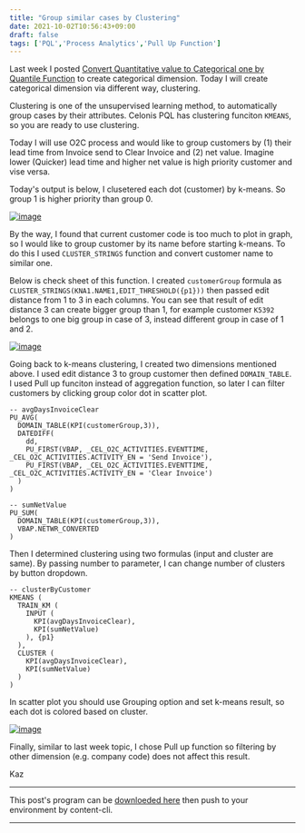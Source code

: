 ```yaml
---
title: "Group similar cases by Clustering"
date: 2021-10-02T10:56:43+09:00
draft: false
tags: ['PQL','Process Analytics','Pull Up Function']
---
```


Last week I posted [Convert Quantitative value to Categorical one by Quantile Function](../2021-09-25-convert-quantitative-value-to-categorical-one-by-quantile-function/) to create categorical dimension. Today I will create categorical dimension via different way, clustering.

Clustering is one of the unsupervised learning method, to automatically group cases by their attributes. Celonis PQL has clustering funciton `KMEANS`, so you are ready to use clustering.

Today I will use O2C process and would like to group customers by (1) their lead time from Invoice send to Clear Invoice and (2) net value. Imagine lower (Quicker) lead time and higher net value is high priority customer and vise versa.

Today's output is below, I clusetered each dot (customer) by k-means. So group 1 is higher priority than group 0.

[![image](https://user-images.githubusercontent.com/67397583/135702244-36a5125d-dfb2-4978-8dba-3965f6d33a61.png)](https://user-images.githubusercontent.com/67397583/135702244-36a5125d-dfb2-4978-8dba-3965f6d33a61.png)

By the way, I found that current customer code is too much to plot in graph, so I would like to group customer by its name before starting k-means. To do this I used `CLUSTER_STRINGS` function and convert customer name to similar one.

Below is check sheet of this function. I created `customerGroup` formula as `CLUSTER_STRINGS(KNA1.NAME1,EDIT_THRESHOLD({p1}))` then passed edit distance from 1 to 3 in each columns. You can see that result of edit distance 3 can create bigger group than 1, for example customer `K5392` belongs to one big group in case of 3, instead different group in case of 1 and 2.

[![image](https://user-images.githubusercontent.com/67397583/135702356-4bd7a601-0887-42ba-b851-7720ffd97eba.png)](https://user-images.githubusercontent.com/67397583/135702356-4bd7a601-0887-42ba-b851-7720ffd97eba.png)

Going back to k-means clustering, I created two dimensions mentioned above. I used edit distance 3 to group customer then defined `DOMAIN_TABLE`. I used Pull up funciton instead of aggregation function, so later I can filter customers by clicking group color dot in scatter plot.

```
-- avgDaysInvoiceClear
PU_AVG(
  DOMAIN_TABLE(KPI(customerGroup,3)),
  DATEDIFF(
    dd,
    PU_FIRST(VBAP, _CEL_O2C_ACTIVITIES.EVENTTIME, _CEL_O2C_ACTIVITIES.ACTIVITY_EN = 'Send Invoice'),
    PU_FIRST(VBAP, _CEL_O2C_ACTIVITIES.EVENTTIME, _CEL_O2C_ACTIVITIES.ACTIVITY_EN = 'Clear Invoice')
  )
)

-- sumNetValue
PU_SUM(
  DOMAIN_TABLE(KPI(customerGroup,3)),
  VBAP.NETWR_CONVERTED
)
```

Then I determined clustering using two formulas (input and cluster are same). By passing number to parameter, I can change number of clusters by button dropdown.

```
-- clusterByCustomer
KMEANS (
  TRAIN_KM (
    INPUT (
      KPI(avgDaysInvoiceClear),
      KPI(sumNetValue)
    ), {p1}
  ),
  CLUSTER (
    KPI(avgDaysInvoiceClear),
    KPI(sumNetValue)
  ) 
)
```

In scatter plot you should use Grouping option and set k-means result, so each dot is colored based on cluster.

[![image](https://user-images.githubusercontent.com/67397583/135702994-4526a63a-b625-421c-b4a1-f0b3eae8e32c.png)](https://user-images.githubusercontent.com/67397583/135702994-4526a63a-b625-421c-b4a1-f0b3eae8e32c.png)

Finally, similar to last week topic, I chose Pull up function so filtering by other dimension (e.g. company code) does not affect this result.

Kaz

---

This post's program can be [downloeded here](../../examples/o2c_analysis_20211002.json) then push to your environment by content-cli.

---
